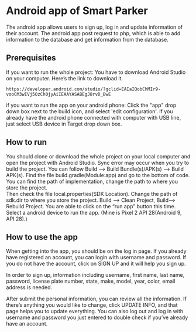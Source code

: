# Android app of Smart Parker 

The android app allows users to sign up, log in and update information of their account. The android app post request to php, which is able to add information to the database and get information from the database.


## Prerequisites
If you want to run the whole project:
You have to download Android Studio on your computer. Here’s the link to download it.
```
https://developer.android.com/studio/?gclid=EAIaIQobChMIr9-vooCM3wIVj5OzCh0jyAiIEAAYASABEgJ8rvD_BwE
```

if you want to run the app on your android phone:
Click the "app" drop down box next to the build icon, and select 'edit configuration'. If you already have the android phone connected with computer with USB line, just select USB device in Target drop down box.

## How to run
You should clone or download the whole project on your local computer and open the project with Android Studio. 
Sync error may occur when you try to build the project. You can follow Build —> Build Bundle(s)/APK(s) —> Build APK(s).
Find the file build.gradle(Module:app) and go to the bottom of code. You can find the path of implementation, change the path to where you store the project.  
Then check the file local.properties(SDK Location). Change the path of sdk.dir to where you store the project. 
Build —> Clean Project, Build—> Rebuild Project. You are able to click on the “run app” button this time. Select a android device to run the app. (Mine is Pixel 2 API 28(Android 9, API 28).)

## How to use the app
When getting into the app, you should be on the log in page. If you already have registered an account, you can login with username and password. If you do not have the account, click on SIGN UP and it will help you sign up.

In order to sign up, information including username, first name, last name, password, license	 plate number, state, make, model, year, color, email address is needed. 

After submit the personal information, you can review all the information. If there’s anything you would like to change, click UPDATE INFO, and that page helps you to update everything. You can also log out and log in with username and password you just entered to double check if you’ve already have an account.
